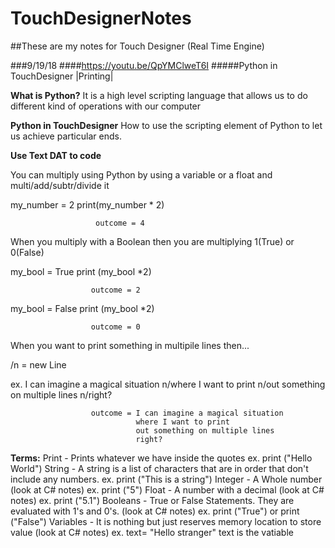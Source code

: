 # TouchDesignerNotes
##These are my notes for Touch Designer (Real Time Engine)

###9/19/18
####https://youtu.be/QpYMClweT6I
#####Python in TouchDesigner |Printing| 

**What is Python?**
It is a high level scripting language that allows us to do different kind of operations with our computer

**Python in TouchDesigner**
How to use the scripting element of Python to let us achieve particular ends.

**Use Text DAT to code**

You can multiply using Python by using a variable or a float and multi/add/subtr/divide it
  
  my_number = 2
  print(my_number * 2)
                       
                       outcome = 4
                       
When you multiply with a Boolean then you are multiplying 1(True) or 0(False)
  
  my_bool = True
  print (my_bool *2)
                      
                      outcome = 2
  my_bool = False
  print (my_bool *2)
                      
                      outcome = 0
                      
 When you want to print something in multipile lines then...
 
 
 /n = new Line
  
  
  ex. I can imagine a magical situation n/where I want to print n/out something on multiple lines n/right?
                      
                      
                      outcome = I can imagine a magical situation
                                where I want to print
                                out something on multiple lines
                                right?

**Terms:**
Print - Prints whatever we have inside the quotes
  ex. print ("Hello World")
String - A string is a list of characters that are in order that don't include any numbers.
  ex. print ("This is a string")
Integer - A Whole number                (look at C# notes)
  ex. print ("5")
Float - A number with a decimal         (look at C# notes)
  ex. print ("5.1")
Booleans - True or False Statements. They are evaluated with 1's and 0's.     (look at C# notes)
  ex. print ("True")  or print ("False")
Variables - It is nothing but just reserves memory location to store value    (look at C# notes)
  ex. text= "Hello stranger"     text is the vatiable
